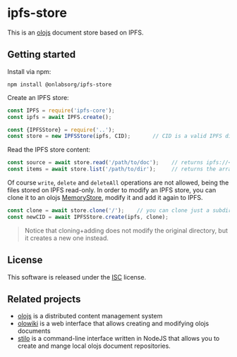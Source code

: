 # ipfs-store

This is an [olojs] document store based on IPFS.



## Getting started
Install via npm:

```
npm install @onlabsorg/ipfs-store
```

Create an IPFS store:

```js
const IPFS = require('ipfs-core');
const ipfs = await IPFS.create();

const {IPFSStore} = require('..');
const store = new IPFSStore(ipfs, CID);       // CID is a valid IPFS directory content id
```

Read the IPFS store content:

```js
const source = await store.read('/path/to/doc');    // returns ipfs://<CID>/path/to/doc
const items = await store.list('/path/to/dir');     // returns the array of child names of ipfs://<CID>/path/to/dir/
```

Of course `write`, `delete` and `deleteAll` operations are not allowed, being
the files stored on IPFS read-only. In order to modify an IPFS store, you can
clone it to an olojs [MemoryStore], modify it and add it again to IPFS.

```js
const clone = await store.clone('/');    // you can clone just a subdir if you want
const newCID = await IPFSStore.create(ipfs, clone);
```

> Notice that cloning+adding does not modify the original directory, but it
> creates a new one instead.



## License
This software is released under the [ISC](https://opensource.org/licenses/ISC) 
license.



## Related projects
* [olojs] is a distributed content management system
* [olowiki] is a web interface that allows creating and modifying olojs
  documents
* [stilo] is a command-line interface written in NodeJS that allows you to
  create and mange local olojs document repositories.



[olojs]: https://github.com/onlabsorg/olojs/blob/master/README.md
[js-ipfs]: https://github.com/ipfs/js-ipfs/blob/master/README.md
[olowiki]: https://github.com/onlabsorg/olowiki
[stilo]: https://github.com/onlabsorg/stilo/blob/main/README.md
[MemoryStore]: https://github.com/onlabsorg/olojs/blob/master/docs/api/memory-store.md
